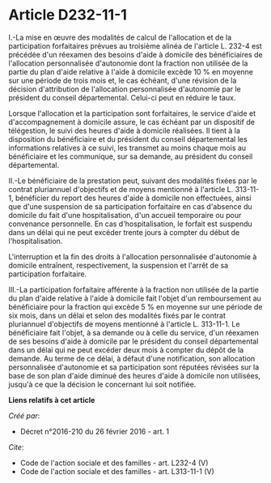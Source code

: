 # Article D232-11-1

I.-La mise en œuvre des modalités de calcul de l'allocation et de la participation forfaitaires prévues au troisième alinéa
de l'article L. 232-4 est précédée d'un réexamen des besoins d'aide à domicile des bénéficiaires de l'allocation
personnalisée d'autonomie dont la fraction non utilisée de la partie du plan d'aide relative à l'aide à domicile excède 10 %
en moyenne sur une période de trois mois et, le cas échéant, d'une révision de la décision d'attribution de l'allocation
personnalisée d'autonomie par le président du conseil départemental. Celui-ci peut en réduire le taux. 

Lorsque l'allocation et la participation sont forfaitaires, le service d'aide et d'accompagnement à domicile assure, le cas
échéant par un dispositif de télégestion, le suivi des heures d'aide à domicile réalisées. Il tient à la disposition du
bénéficiaire et du président du conseil départemental les informations relatives à ce suivi, les transmet au moins chaque
mois au bénéficiaire et les communique, sur sa demande, au président du conseil départemental. 

II.-Le bénéficiaire de la prestation peut, suivant des modalités fixées par le contrat pluriannuel d'objectifs et de moyens
mentionné à l'article L. 313-11-1, bénéficier du report des heures d'aide à domicile non effectuées, ainsi que d'une
suspension de sa participation forfaitaire en cas d'absence du domicile du fait d'une hospitalisation, d'un accueil
temporaire ou pour convenance personnelle. En cas d'hospitalisation, le forfait est suspendu dans un délai qui ne peut
excéder trente jours à compter du début de l'hospitalisation. 

L'interruption et la fin des droits à l'allocation personnalisée d'autonomie à domicile entraînent, respectivement, la
suspension et l'arrêt de sa participation forfaitaire. 

III.-La participation forfaitaire afférente à la fraction non utilisée de la partie du plan d'aide relative à l'aide à
domicile fait l'objet d'un remboursement au bénéficiaire pour la fraction qui excède 5 % en moyenne sur une période de six
mois, dans un délai et selon des modalités fixés par le contrat pluriannuel d'objectifs de moyens mentionné à l'article L.
313-11-1. Le bénéficiaire fait l'objet, à sa demande ou à celle du service, d'un réexamen de ses besoins d'aide à domicile
par le président du conseil départemental dans un délai qui ne peut excéder deux mois à compter du dépôt de la demande. Au
terme de ce délai, à défaut d'une notification, son allocation personnalisée d'autonomie et sa participation sont réputées
révisées sur la base de son plan d'aide diminué des heures d'aide à domicile non utilisées, jusqu'à ce que la décision le
concernant lui soit notifiée.

**Liens relatifs à cet article**

_Créé par_:

  - Décret n°2016-210 du 26 février 2016 - art. 1

_Cite_:

  - Code de l'action sociale et des familles - art. L232-4 (V)
  - Code de l'action sociale et des familles - art. L313-11-1 (V)
